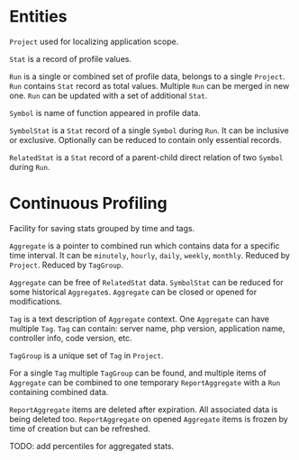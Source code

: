 Entities
========

`Project` used for localizing application scope.

`Stat` is a record of profile values.

`Run` is a single or combined set of profile data, belongs to a single `Project`.
`Run` contains `Stat` record as total values. 
Multiple `Run` can be merged in new one. 
`Run` can be updated with a set of additional `Stat`.


`Symbol` is name of function appeared in profile data.

`SymbolStat` is a `Stat` record of a single `Symbol` during `Run`. 
It can be inclusive or exclusive. Optionally can be reduced to contain only essential records. 

`RelatedStat` is a `Stat` record of a parent-child direct relation of two `Symbol` during `Run`.


Continuous Profiling
====================

Facility for saving stats grouped by time and tags.

`Aggregate` is a pointer to combined run which contains data for a specific time interval. 
It can be `minutely`, `hourly`, `daily`, `weekly`, `monthly`.
Reduced by `Project`.
Reduced by `TagGroup`.

`Aggregate` can be free of `RelatedStat` data. `SymbolStat` can be reduced for some historical `Aggregate`s.
`Aggregate` can be closed or opened for modifications. 

`Tag` is a text description of `Aggregate` context. One `Aggregate` 
can have multiple `Tag`.
`Tag` can contain: server name, php version, application name, 
controller info, code version, etc.

`TagGroup` is a unique set of `Tag` in `Project`.

For a single `Tag` multiple `TagGroup` can be found, 
and multiple items of `Aggregate` can be combined to one temporary `ReportAggregate` 
with a `Run` containing combined data.

`ReportAggregate` items are deleted after expiration. All associated data is being deleted too.
`ReportAggregate` on opened `Aggregate` items is frozen by time of creation but can be refreshed.

TODO: add percentiles for aggregated stats.
